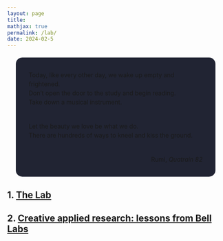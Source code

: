 ```yaml
---
layout: page
title:
mathjax: true
permalink: /lab/
date: 2024-02-5
---
```



<div style="background-color: #212433 ; padding: 30px; margin: 20px; border: 0px solid
grey; line-height:1.5; border-radius: 15px">
Today, like every other day, we wake up empty
and frightened.<br>
Don’t open the door to the study and begin reading. <br>
Take down a musical instrument.<br><br>

Let the beauty we love be what we do.<br>
There are hundreds of ways to kneel and kiss the ground.
<br>
<br>

<div style="text-align: right">Rumi, <i>Quatrain 82</i></div>
</div>

## 1. <a href="#toc">The Lab</a><a id="sec-1" name="sec-1"></a>

## 2. [Creative applied research: lessons from Bell Labs](/lab/bell)
